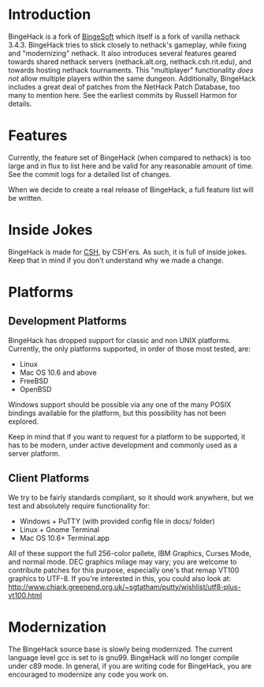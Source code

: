 # Introduction
BingeHack is a fork of [BingeSoft](http://nethack.atarininja.org/) which itself
is a fork of vanilla nethack 3.4.3. BingeHack tries to stick closely to nethack's
gameplay, while fixing and "modernizing" nethack. It also introduces several
features geared towards shared nethack servers (nethack.alt.org,
nethack.csh.rit.edu), and towards hosting nethack tournaments. This "multiplayer"
functionality _does not_ allow multiple players within the same dungeon.
Additionally, BingeHack includes a great deal of patches from the NetHack Patch
Database, too many to mention here. See the earliest commits by Russell Harmon
for details.

# Features
Currently, the feature set of BingeHack (when compared to nethack) is too large
and in flux to list here and be valid for any reasonable amount of time. See the
commit logs for a detailed list of changes.

When we decide to create a real release of BingeHack, a full feature list will
be written.

# Inside Jokes
BingeHack is made for [CSH](http://csh.rit.edu/), by CSH'ers. As such, it is
full of inside jokes. Keep that in mind if you don't understand why we made a
change.

# Platforms

## Development Platforms

BingeHack has dropped support for classic and non UNIX platforms. Currently,
the only platforms supported, in order of those most tested, are:

- Linux
- Mac OS 10.6 and above
- FreeBSD
- OpenBSD


Windows support should be possible via any one of the many POSIX bindings
available for the platform, but this possibility has not been explored.

Keep in mind that if you want to request for a platform to be supported, it has
to be modern, under active development and commonly used as a server platform.


## Client Platforms

We try to be fairly standards compliant, so it should work anywhere, but we test
and absolutely require functionality for:

- Windows + PuTTY (with provided config file in docs/ folder)
- Linux + Gnome Terminal
- Mac OS 10.6+ Terminal.app

All of these support the full 256-color pallete, IBM Graphics, Curses Mode,
and normal mode. DEC graphics milage may vary; you are welcome to contribute
patches for this purpose, especially one's that remap VT100 graphics to UTF-8.
If you're interested in this, you could also look at:
http://www.chiark.greenend.org.uk/~sgtatham/putty/wishlist/utf8-plus-vt100.html


# Modernization
The BingeHack source base is slowly being modernized. The current language level
gcc is set to is gnu99. BingeHack will no longer compile under c89 mode. In
general, if you are writing code for BingeHack, you are encouraged to
modernize any code you work on.

<!-- vim: set tw=80 fo=tcroqn2 ft=mkd: -->
